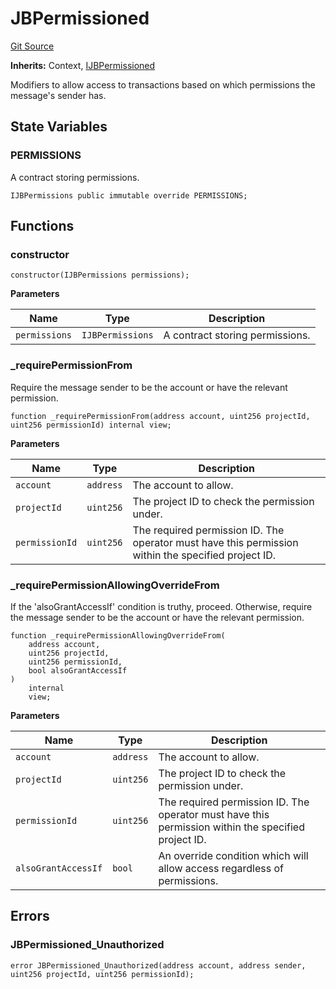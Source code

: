 # JBPermissioned
[Git Source](https://github.com/Bananapus/nana-core/blob/2998dca2fbd2658e2c8791d6dc8348147d69e28e/src/abstract/JBPermissioned.sol)

**Inherits:**
Context, [IJBPermissioned](/docs/dev/v4/api/core/interfaces/IJBPermissioned.md)

Modifiers to allow access to transactions based on which permissions the message's sender has.


## State Variables
### PERMISSIONS
A contract storing permissions.


```solidity
IJBPermissions public immutable override PERMISSIONS;
```


## Functions
### constructor


```solidity
constructor(IJBPermissions permissions);
```
**Parameters**

|Name|Type|Description|
|----|----|-----------|
|`permissions`|`IJBPermissions`|A contract storing permissions.|


### _requirePermissionFrom

Require the message sender to be the account or have the relevant permission.


```solidity
function _requirePermissionFrom(address account, uint256 projectId, uint256 permissionId) internal view;
```
**Parameters**

|Name|Type|Description|
|----|----|-----------|
|`account`|`address`|The account to allow.|
|`projectId`|`uint256`|The project ID to check the permission under.|
|`permissionId`|`uint256`|The required permission ID. The operator must have this permission within the specified project ID.|


### _requirePermissionAllowingOverrideFrom

If the 'alsoGrantAccessIf' condition is truthy, proceed. Otherwise, require the message sender to be the
account or
have the relevant permission.


```solidity
function _requirePermissionAllowingOverrideFrom(
    address account,
    uint256 projectId,
    uint256 permissionId,
    bool alsoGrantAccessIf
)
    internal
    view;
```
**Parameters**

|Name|Type|Description|
|----|----|-----------|
|`account`|`address`|The account to allow.|
|`projectId`|`uint256`|The project ID to check the permission under.|
|`permissionId`|`uint256`|The required permission ID. The operator must have this permission within the specified project ID.|
|`alsoGrantAccessIf`|`bool`|An override condition which will allow access regardless of permissions.|


## Errors
### JBPermissioned_Unauthorized

```solidity
error JBPermissioned_Unauthorized(address account, address sender, uint256 projectId, uint256 permissionId);
```

